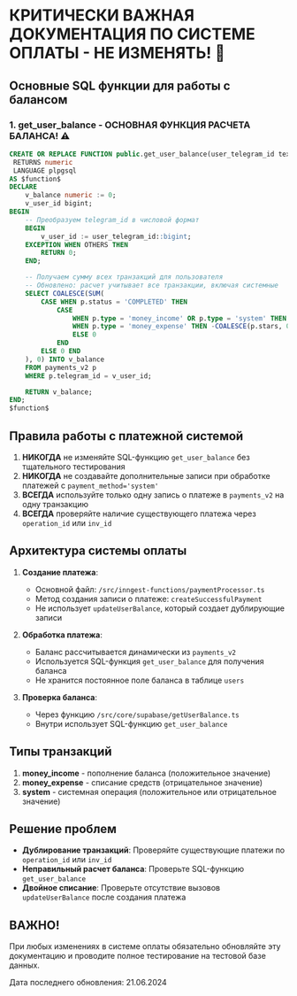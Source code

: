 # КРИТИЧЕСКИ ВАЖНАЯ ДОКУМЕНТАЦИЯ ПО СИСТЕМЕ ОПЛАТЫ - НЕ ИЗМЕНЯТЬ! 🚫

## Основные SQL функции для работы с балансом

### 1. get_user_balance - ОСНОВНАЯ ФУНКЦИЯ РАСЧЕТА БАЛАНСА! ⚠️

```sql
CREATE OR REPLACE FUNCTION public.get_user_balance(user_telegram_id text)
 RETURNS numeric
 LANGUAGE plpgsql
AS $function$
DECLARE
    v_balance numeric := 0;
    v_user_id bigint;
BEGIN
    -- Преобразуем telegram_id в числовой формат
    BEGIN
        v_user_id := user_telegram_id::bigint;
    EXCEPTION WHEN OTHERS THEN
        RETURN 0;
    END;

    -- Получаем сумму всех транзакций для пользователя
    -- Обновлено: расчет учитывает все транзакции, включая системные
    SELECT COALESCE(SUM(
        CASE WHEN p.status = 'COMPLETED' THEN 
            CASE 
                WHEN p.type = 'money_income' OR p.type = 'system' THEN COALESCE(p.stars, 0)
                WHEN p.type = 'money_expense' THEN -COALESCE(p.stars, 0)
                ELSE 0
            END
        ELSE 0 END
    ), 0) INTO v_balance
    FROM payments_v2 p
    WHERE p.telegram_id = v_user_id;

    RETURN v_balance;
END;
$function$
```

## Правила работы с платежной системой

1. **НИКОГДА** не изменяйте SQL-функцию `get_user_balance` без тщательного тестирования
2. **НИКОГДА** не создавайте дополнительные записи при обработке платежей с `payment_method='system'`
3. **ВСЕГДА** используйте только одну запись о платеже в `payments_v2` на одну транзакцию
4. **ВСЕГДА** проверяйте наличие существующего платежа через `operation_id` или `inv_id`

## Архитектура системы оплаты

1. **Создание платежа**:
   - Основной файл: `/src/inngest-functions/paymentProcessor.ts` 
   - Метод создания записи о платеже: `createSuccessfulPayment`
   - Не использует `updateUserBalance`, который создает дублирующие записи

2. **Обработка платежа**:
   - Баланс рассчитывается динамически из `payments_v2`
   - Используется SQL-функция `get_user_balance` для получения баланса
   - Не хранится постоянное поле баланса в таблице `users`

3. **Проверка баланса**:
   - Через функцию `/src/core/supabase/getUserBalance.ts`
   - Внутри использует SQL-функцию `get_user_balance`

## Типы транзакций

1. **money_income** - пополнение баланса (положительное значение)
2. **money_expense** - списание средств (отрицательное значение)
3. **system** - системная операция (положительное или отрицательное значение)

## Решение проблем

- **Дублирование транзакций**: Проверяйте существующие платежи по `operation_id` или `inv_id`
- **Неправильный расчет баланса**: Проверьте SQL-функцию `get_user_balance`
- **Двойное списание**: Проверьте отсутствие вызовов `updateUserBalance` после создания платежа

## ВАЖНО! 

При любых изменениях в системе оплаты обязательно обновляйте эту документацию и проводите полное тестирование на тестовой базе данных.

Дата последнего обновления: 21.06.2024
